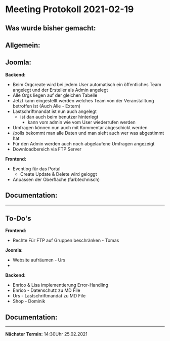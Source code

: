 # Meeting Protokoll 2021-02-19

## Was wurde bisher gemacht:

**Allgemein:**
  - 

**Joomla:**
  - 

**Backend:**
  - Beim Orgcreate wird bei jedem User automatisch ein öffentliches Team angelegt und der Ersteller als Admin angelegt
  - Alle Orgs liegen auf der gleichen Tabelle
  - Jetzt kann eingestellt werden welches Team von der Veranstalltung betroffen ist (Auch Alle - Extern)
  - Lastschriftmandat ist nun auch angelegt
    - ist dan auch beim benutzer hinterlegt
      - kann vom admin wie vom User wiederrufen werden
  - Umfragen können nun auch mit Kommentar abgeschickt werden
  - /polls bekommt man alle Daten und man sieht auch wer was abgestimmt hat
  - Für den Admin werden auch noch abgelaufene Umfragen angezeigt
  - Downloadbereich via FTP Server

**Frontend:**
  - Eventlog für das Portal
    - Create Update & Delete wird geloggt
  - Anpassen der Oberfläche (farbtechnisch)

**Documentation:**
  - 


---

## To-Do's

**Frontend:**
  - Rechte Für FTP auf Gruppen beschränken - Tomas

**Joomla:**
  - Website aufräumen - Urs
  - 

**Backend:**
  - Enrico & Lisa implementierung Error-Handling
  - Enrico - Datenschutz zu MD File
  - Urs - Lastschriftmandat zu MD File
  - Shop - Dominik

**Documentation:**
  - 

---

**Nächster Termin:**
14:30Uhr 25.02.2021
